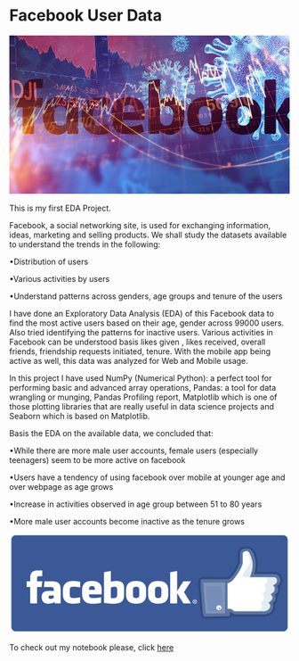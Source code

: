 # Facebook User Data

![enter image description here](https://github.com/kasturi-sahu/Facebook-User-Data-/blob/main/MW-ID892_covid1_20200406145726_ZH.jpg?raw=true)

This is my first EDA Project.

Facebook, a social networking site, is used for exchanging information, ideas, marketing and selling products. We shall study the datasets available to understand the trends in the following: 

•Distribution of users 

•Various activities by users 

•Understand patterns across genders, age groups and tenure of the users

I have done an Exploratory Data Analysis (EDA) of this Facebook data to find the most active users based on their age, gender across 99000 users. Also tried identifying the patterns for inactive users. Various activities  in Facebook can be understood basis likes given , likes received, overall friends, friendship requests initiated, tenure. With the mobile app being active as well, this data was analyzed for Web and Mobile usage.

In this project I have used NumPy (Numerical Python): a perfect tool for performing basic and advanced array operations, Pandas: a tool for data wrangling or munging, Pandas Profiling report, Matplotlib which is one of those plotting libraries that are really useful in data science projects and Seaborn which is based on Matplotlib.

Basis the EDA on the available data, we concluded that:

•While there are more male user accounts, female users (especially teenagers) seem to be more active on facebook

•Users have a tendency of using facebook over mobile at younger age and over webpage as age grows

•Increase in activities observed in age group between 51 to 80 years

•More male user accounts become inactive as the tenure grows

![enter image description here](https://github.com/kasturi-sahu/Facebook-User-Data-/blob/main/facebook_final.png?raw=true)

To check out my notebook please, click [here](https://github.com/kasturi-sahu/Facebook-User-Data-/blob/main/Facebook_Data_final.ipynb)
